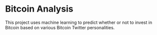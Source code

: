 # Bitcoin Analysis
This project uses machine learning to predict whether or not to invest in Bitcoin based on various Bitcoin Twitter personalities.
